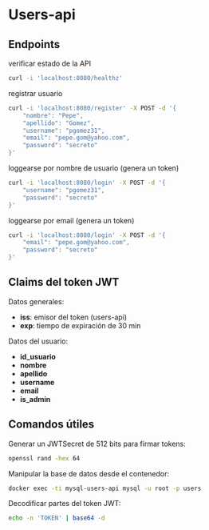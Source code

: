 # Users-api

## Endpoints

verificar estado de la API

```bash
curl -i 'localhost:8080/healthz'
```

registrar usuario

```bash
curl -i 'localhost:8080/register' -X POST -d '{
    "nombre": "Pepe",
    "apellido": "Gomez",
    "username": "pgomez31",
    "email": "pepe.gom@yahoo.com",
    "password": "secreto"
}'
```

loggearse por nombre de usuario (genera un token)

```bash
curl -i 'localhost:8080/login' -X POST -d '{
    "username": "pgomez31",
    "password": "secreto"
}'
```

loggearse por email (genera un token)

```bash
curl -i 'localhost:8080/login' -X POST -d '{
    "email": "pepe.gom@yahoo.com",
    "password": "secreto"
}'
```

## Claims del token JWT

Datos generales:

- **iss**: emisor del token (users-api)
- **exp**: tiempo de expiración de 30 min

Datos del usuario:

- **id_usuario**
- **nombre**
- **apellido**
- **username**
- **email**
- **is_admin**

## Comandos útiles

Generar un JWTSecret de 512 bits para firmar tokens:

```bash
openssl rand -hex 64
```

Manipular la base de datos desde el contenedor:

```bash
docker exec -ti mysql-users-api mysql -u root -p users
```

Decodificar partes del token JWT:

```bash
echo -n 'TOKEN' | base64 -d
```
